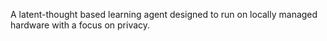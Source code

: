 A latent-thought based learning agent designed to run on locally managed hardware with a focus on privacy.

